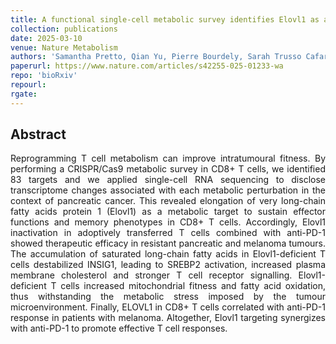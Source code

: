 ```yaml
---
title: A functional single-cell metabolic survey identifies Elovl1 as a target to enhance CD8+ T cell fitness in solid tumours
collection: publications
date: 2025-03-10
venue: Nature Metabolism
authors: 'Samantha Pretto, Qian Yu, Pierre Bourdely, Sarah Trusso Cafarello, Heleen H Van Acker, Joren Verelst, Elena Richiardone, Lotte Vanheer, Amir Roshanzadeh, Franziska Schneppenheim, Charlotte Cresens, Maria Livia Sassano, Jonas Dehairs, Martin Carion, Shehab Ismail, Patrizia Agostinis, Susana Rocha, Tobias Bald, Johan Swinnen, Cyril Corbet, Sophia Y Lunt, Bernard Thienpont, Mario Di Matteo, Massimiliano Mazzone'
paperurl: https://www.nature.com/articles/s42255-025-01233-wa
repo: 'bioRxiv'
repourl:
rgate:
---
```


<h2> Abstract </h2>
<p align= "justify">
Reprogramming T cell metabolism can improve intratumoural fitness. By performing a CRISPR/Cas9 metabolic survey in CD8+ T cells, we identified 83 targets and we applied single-cell RNA sequencing to disclose transcriptome changes associated with each metabolic perturbation in the context of pancreatic cancer. This revealed elongation of very long-chain fatty acids protein 1 (Elovl1) as a metabolic target to sustain effector functions and memory phenotypes in CD8+ T cells. Accordingly, Elovl1 inactivation in adoptively transferred T cells combined with anti-PD-1 showed therapeutic efficacy in resistant pancreatic and melanoma tumours. The accumulation of saturated long-chain fatty acids in Elovl1-deficient T cells destabilized INSIG1, leading to SREBP2 activation, increased plasma membrane cholesterol and stronger T cell receptor signalling. Elovl1-deficient T cells increased mitochondrial fitness and fatty acid oxidation, thus withstanding the metabolic stress imposed by the tumour microenvironment. Finally, ELOVL1 in CD8+ T cells correlated with anti-PD-1 response in patients with melanoma. Altogether, Elovl1 targeting synergizes with anti-PD-1 to promote effective T cell responses.
